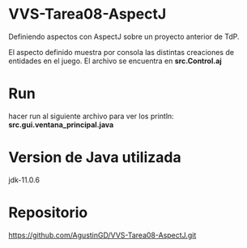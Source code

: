 # VVS-Tarea08-AspectJ
Definiendo aspectos con AspectJ sobre un proyecto anterior de TdP.

El aspecto definido muestra por consola las distintas creaciones de entidades en el juego.
El archivo se encuentra en **src.Control.aj**

# Run
hacer run al siguiente archivo para ver los println: **src.gui.ventana_principal.java**

# Version de Java utilizada
jdk-11.0.6

# Repositorio
https://github.com/AgustinGD/VVS-Tarea08-AspectJ.git

